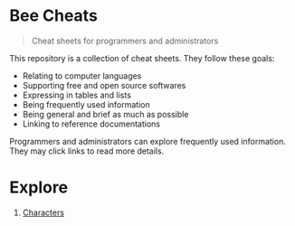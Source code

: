 # Bee Cheats
> Cheat sheets for programmers and administrators

This repository is a collection of cheat sheets. They follow these goals:

- Relating to computer languages
- Supporting free and open source softwares
- Expressing in tables and lists
- Being frequently used information
- Being general and brief as much as possible
- Linking to reference documentations

Programmers and administrators can explore frequently used information. They may click links to read more details.

# Explore

1. [Characters](characters.md)
